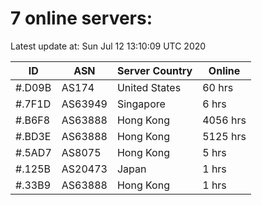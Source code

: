 # 7 online servers:

Latest update at: Sun Jul 12 13:10:09 UTC 2020

| ID | ASN | Server Country | Online |
| -- | --- | -------------- | ------ |
| #.D09B | AS174 | United States | 60 hrs |
| #.7F1D | AS63949 | Singapore | 6 hrs |
| #.B6F8 | AS63888 | Hong Kong | 4056 hrs |
| #.BD3E | AS63888 | Hong Kong | 5125 hrs |
| #.5AD7 | AS8075 | Hong Kong | 5 hrs |
| #.125B | AS20473 | Japan | 1 hrs |
| #.33B9 | AS63888 | Hong Kong | 1 hrs |

